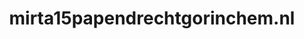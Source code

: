 ---
layout: post
title:  "mirta15papendrechtgorinchem.nl"
internal_url:  "/data/mirta15papendrechtgorinchem.nl.html"
categories: dutchgov
---